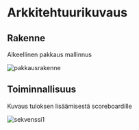 # Arkkitehtuurikuvaus

## Rakenne

Alkeellinen pakkaus mallinnus

![pakkausrakenne](https://github.com/JuusoSaavalainen/ot-harjoitusty-/blob/main/dokumentaatio/kuvat/pakkausrakenne.png)


## Toiminnallisuus 

Kuvaus tuloksen lisäämisestä scoreboardille

![sekvenssi1](https://github.com/JuusoSaavalainen/ot-harjoitusty-/blob/main/dokumentaatio/kuvat/sekvenssi1.png)
